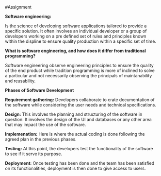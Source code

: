 #Assignment

**Software engineering:**

Is the science of developing software applications tailored to provide a specific solution. It often involves an individual developer or a group of developers working on a pre defined  set of rules and principles known within the displine to ensure quality production within a specific set of time.

**What is software engineering, and how does it differ from traditional programming?**

Software engineering observe engineering principles to ensure the quality of the end product while tradition programming is more of inclined to solve a particular and not necessarily observing the principals of maintanability and reusability.

**Phases of Software Development**

**Requirement gathering:**
     Developers collaborate to crate documentation of the software while considering the user needs and technical specifications.

**Design:**
    This involves the planning and structuring of the software in question. It involves the design of the UI and databases or any other area that may impact the use of the software.

**Implemenation:**
    Here is where the actual coding is done following the agreed plan in the previous phases.

**Testing:**
    At this point, the developers test the functionality of the software to see if it serve its purpose.

**Deployment:**
    Once testing has been done and the team has been satisfied on its functionalities, deployment is then done to give access to users. 
    
